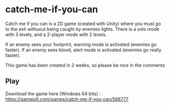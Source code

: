 # catch-me-if-you-can
Catch me if you can is a 2D game (created with Unity) where you must go to the exit withuout being caught by enemies lights.
There is a solo mode with 3 levels, and a 2-player mode with 2 levels.

If an enemy sees your footprint, warning mode is activated (enemies go faster).
If an enemy sees blood, alert mode is activated (enemies go really faster).

This game has been created in 2 weeks, so please be nice in the comments 

## Play
Download the game here (Windows 64 bits) : https://gamejolt.com/games/catch-me-if-you-can/588777
